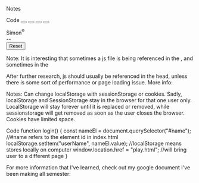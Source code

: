 Notes
<!-- buttons are discovered in the JavaScript by selecting the game-button class -->
<!-- onclick triggers a button push interaction -->
Code
<button id="green" class="game-button button-top-left" onclick="game.pressButton(this)"></button>
<button id="red" class="game-button button-top-right" onclick="game.pressButton(this)"></button>
<button id="yellow" class="game-button button-bottom-left" onclick="game.pressButton(this)"></button>
<button id="blue" class="game-button button-bottom-right" onclick="game.pressButton(this)"></button>
<div class="controls center">
<div class="game-name">Simon<sup>&reg;</sup></div>
<div id="score" class="score center">--</div>
<button class="btn btn-primary" onclick="game.reset()">Reset</button>


Note:
It is interesting that sometimes a js file is being referenced in the <head>, and sometimes in the <body>
<!-- Script is located at the bottom because it references HTML elements during initialization -->
<script src="play.js"></script>
After further research, js should usually be referenced in the head, unless there is some sort of performance
or page loading issue. More info:
<a href="https://stackoverflow.com/questions/3531314/should-i-write-script-in-the-body-or-the-head-of-the-html"></a>


Notes:
Can change localStorage with sessionStorage or cookies. Sadly, localStorage and SessionStorage stay in the browser
for that one user only. LocalStorage will stay forever until it is replaced or removed, while sessionstorage will get 
removed as soon as the user closes the browser.
Cookies have limited space.
<!-- The simplest way to store information that the user provides. -->
<!-- The stuff inside querySelector parameters must match exactly with the input id. -->
<!--   -->
Code
function login() { 
  const nameEl = document.querySelector("#name"); //#name refers to the element id in index.html
  localStorage.setItem("userName", nameEl.value); //localStorage means stores locally on computer
  window.location.href = "play.html"; //will bring user to a different page
}


For more information that I've learned, check out my google document I've been making all semester:
<a href="https://docs.google.com/document/d/1XcvlYu0Nyb0sWxD6iOxS2NOwcJ75xeo_bsVtBCIPTUM/edit?usp=sharing"></a>












